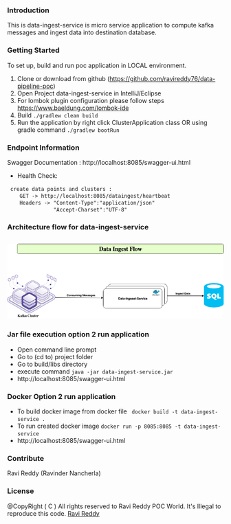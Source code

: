 ### Introduction
This is data-ingest-service is micro service application to compute kafka messages and ingest data into destination database.


### Getting Started
To set up, build and run poc application in LOCAL environment.
1.	Clone or download from github (https://github.com/ravireddy76/data-pipeline-poc)
2.	Open Project data-ingest-service in IntelliJ/Eclipse
3.  For lombok plugin configuration please follow steps https://www.baeldung.com/lombok-ide
3.	Build ``` ./gradlew clean build ```
4.	Run the application by right click  ClusterApplication class
    OR using gradle command  ``` ./gradlew bootRun ```

### Endpoint Information
Swagger Documentation : http://localhost:8085/swagger-ui.html
- Health Check:
```
 create data points and clusters :
    GET -> http://localhost:8085/dataingest/heartbeat
    Headers -> "Content-Type":"application/json"
               "Accept-Charset":"UTF-8"
```
### Architecture flow for data-ingest-service
## ![data-ingest-service-logo](misc/Data-Pipeline-Arch-Ingest.png)

### Jar file execution option 2 run application
 - Open command line prompt
 - Go to (cd to) project folder
 - Go to build/libs directory
 - execute command  ``` java -jar data-ingest-service.jar ```
 - http://localhost:8085/swagger-ui.html

### Docker Option 2 run application
 - To build docker image from docker file
   ``` docker build -t data-ingest-service .```
 - To run created docker image  ``` docker run -p 8085:8085 -t data-ingest-service ```
 - http://localhost:8085/swagger-ui.html

### Contribute
Ravi Reddy (Ravinder Nancherla)

### License
@CopyRight ( C ) All rights reserved to Ravi Reddy POC World. It's Illegal to reproduce this code.
[Ravi Reddy](https://www.linkedin.com/in/ravireddy55447/)
